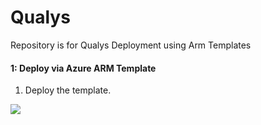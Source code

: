 # Qualys
Repository is for Qualys Deployment using Arm Templates


#### 1: Deploy via Azure ARM Template #####

1.  Deploy the template.

<a href="https://portal.azure.com/#create/Microsoft.Template/uri/https%3A%2F%2Fraw.githubusercontent.com%2Frvanaparthi%2FQualys%2Fmaster%2Fazure-arm-templates%2Fazuredeploy_Qualys_FunctionApp_Template.json" target="_blank">
<img src="https://aka.ms/deploytoazurebutton""/>
</a>

